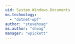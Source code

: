 ```yaml
---
uid: System.Windows.Documents
ms.technology: 
  - "dotnet-wpf"
author: "stevehoag"
ms.author: "shoag"
manager: "wpickett"
---
```

